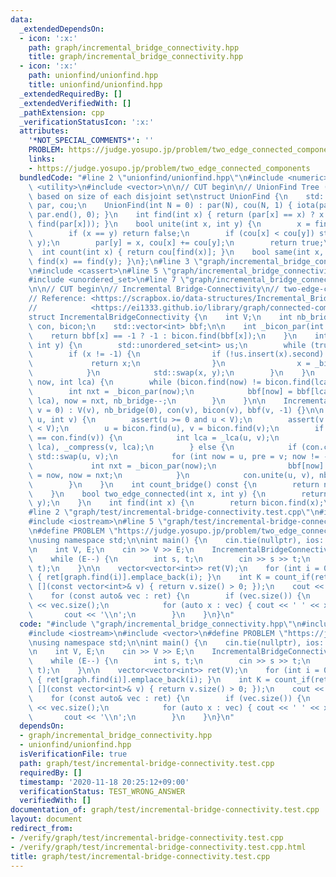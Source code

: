 ```yaml
---
data:
  _extendedDependsOn:
  - icon: ':x:'
    path: graph/incremental_bridge_connectivity.hpp
    title: graph/incremental_bridge_connectivity.hpp
  - icon: ':x:'
    path: unionfind/unionfind.hpp
    title: unionfind/unionfind.hpp
  _extendedRequiredBy: []
  _extendedVerifiedWith: []
  _pathExtension: cpp
  _verificationStatusIcon: ':x:'
  attributes:
    '*NOT_SPECIAL_COMMENTS*': ''
    PROBLEM: https://judge.yosupo.jp/problem/two_edge_connected_components
    links:
    - https://judge.yosupo.jp/problem/two_edge_connected_components
  bundledCode: "#line 2 \"unionfind/unionfind.hpp\"\n#include <numeric>\n#include\
    \ <utility>\n#include <vector>\n\n// CUT begin\n// UnionFind Tree (0-indexed),\
    \ based on size of each disjoint set\nstruct UnionFind {\n    std::vector<int>\
    \ par, cou;\n    UnionFind(int N = 0) : par(N), cou(N, 1) { iota(par.begin(),\
    \ par.end(), 0); }\n    int find(int x) { return (par[x] == x) ? x : (par[x] =\
    \ find(par[x])); }\n    bool unite(int x, int y) {\n        x = find(x), y = find(y);\n\
    \        if (x == y) return false;\n        if (cou[x] < cou[y]) std::swap(x,\
    \ y);\n        par[y] = x, cou[x] += cou[y];\n        return true;\n    }\n  \
    \  int count(int x) { return cou[find(x)]; }\n    bool same(int x, int y) { return\
    \ find(x) == find(y); }\n};\n#line 3 \"graph/incremental_bridge_connectivity.hpp\"\
    \n#include <cassert>\n#line 5 \"graph/incremental_bridge_connectivity.hpp\"\n\
    #include <unordered_set>\n#line 7 \"graph/incremental_bridge_connectivity.hpp\"\
    \n\n// CUT begin\n// Incremental Bridge-Connectivity\n// two-edge-connected components\n\
    // Reference: <https://scrapbox.io/data-structures/Incremental_Bridge-Connectivity>\n\
    //            <https://ei1333.github.io/library/graph/connected-components/incremental-bridge-connectivity.cpp>\n\
    struct IncrementalBridgeConnectivity {\n    int V;\n    int nb_bridge;\n    UnionFind\
    \ con, bicon;\n    std::vector<int> bbf;\n\n    int _bicon_par(int x) {\n    \
    \    return bbf[x] == -1 ? -1 : bicon.find(bbf[x]);\n    }\n    int _lca(int x,\
    \ int y) {\n        std::unordered_set<int> us;\n        while (true) {\n    \
    \        if (x != -1) {\n                if (!us.insert(x).second) {\n       \
    \             return x;\n                }\n                x = _bicon_par(x);\n\
    \            }\n            std::swap(x, y);\n        }\n    }\n    void _compress(int\
    \ now, int lca) {\n        while (bicon.find(now) != bicon.find(lca)) {\n    \
    \        int nxt = _bicon_par(now);\n            bbf[now] = bbf[lca], bicon.unite(now,\
    \ lca), now = nxt, nb_bridge--;\n        }\n    }\n\n    IncrementalBridgeConnectivity(int\
    \ v = 0) : V(v), nb_bridge(0), con(v), bicon(v), bbf(v, -1) {}\n\n    void add_edge(int\
    \ u, int v) {\n        assert(u >= 0 and u < V);\n        assert(v >= 0 and v\
    \ < V);\n        u = bicon.find(u), v = bicon.find(v);\n        if (con.find(u)\
    \ == con.find(v)) {\n            int lca = _lca(u, v);\n            _compress(u,\
    \ lca), _compress(v, lca);\n        } else {\n            if (con.count(u) > con.count(v))\
    \ std::swap(u, v);\n            for (int now = u, pre = v; now != -1;) {\n   \
    \             int nxt = _bicon_par(now);\n                bbf[now] = pre, pre\
    \ = now, now = nxt;\n            }\n            con.unite(u, v), nb_bridge++;\n\
    \        }\n    }\n    int count_bridge() const {\n        return nb_bridge;\n\
    \    }\n    bool two_edge_connected(int x, int y) {\n        return bicon.same(x,\
    \ y);\n    }\n    int find(int x) {\n        return bicon.find(x);\n    }\n};\n\
    #line 2 \"graph/test/incremental-bridge-connectivity.test.cpp\"\n#include <algorithm>\n\
    #include <iostream>\n#line 5 \"graph/test/incremental-bridge-connectivity.test.cpp\"\
    \n#define PROBLEM \"https://judge.yosupo.jp/problem/two_edge_connected_components\"\
    \nusing namespace std;\n\nint main() {\n    cin.tie(nullptr), ios::sync_with_stdio(false);\n\
    \n    int V, E;\n    cin >> V >> E;\n    IncrementalBridgeConnectivity graph(V);\n\
    \    while (E--) {\n        int s, t;\n        cin >> s >> t;\n        graph.add_edge(s,\
    \ t);\n    }\n\n    vector<vector<int>> ret(V);\n    for (int i = 0; i < V; i++)\
    \ { ret[graph.find(i)].emplace_back(i); }\n    int K = count_if(ret.begin(), ret.end(),\
    \ [](const vector<int>& v) { return v.size() > 0; });\n    cout << K << '\\n';\n\
    \    for (const auto& vec : ret) {\n        if (vec.size()) {\n            cout\
    \ << vec.size();\n            for (auto x : vec) { cout << ' ' << x; }\n     \
    \       cout << '\\n';\n        }\n    }\n}\n"
  code: "#include \"graph/incremental_bridge_connectivity.hpp\"\n#include <algorithm>\n\
    #include <iostream>\n#include <vector>\n#define PROBLEM \"https://judge.yosupo.jp/problem/two_edge_connected_components\"\
    \nusing namespace std;\n\nint main() {\n    cin.tie(nullptr), ios::sync_with_stdio(false);\n\
    \n    int V, E;\n    cin >> V >> E;\n    IncrementalBridgeConnectivity graph(V);\n\
    \    while (E--) {\n        int s, t;\n        cin >> s >> t;\n        graph.add_edge(s,\
    \ t);\n    }\n\n    vector<vector<int>> ret(V);\n    for (int i = 0; i < V; i++)\
    \ { ret[graph.find(i)].emplace_back(i); }\n    int K = count_if(ret.begin(), ret.end(),\
    \ [](const vector<int>& v) { return v.size() > 0; });\n    cout << K << '\\n';\n\
    \    for (const auto& vec : ret) {\n        if (vec.size()) {\n            cout\
    \ << vec.size();\n            for (auto x : vec) { cout << ' ' << x; }\n     \
    \       cout << '\\n';\n        }\n    }\n}\n"
  dependsOn:
  - graph/incremental_bridge_connectivity.hpp
  - unionfind/unionfind.hpp
  isVerificationFile: true
  path: graph/test/incremental-bridge-connectivity.test.cpp
  requiredBy: []
  timestamp: '2020-11-18 20:25:12+09:00'
  verificationStatus: TEST_WRONG_ANSWER
  verifiedWith: []
documentation_of: graph/test/incremental-bridge-connectivity.test.cpp
layout: document
redirect_from:
- /verify/graph/test/incremental-bridge-connectivity.test.cpp
- /verify/graph/test/incremental-bridge-connectivity.test.cpp.html
title: graph/test/incremental-bridge-connectivity.test.cpp
---
```

